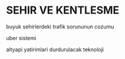 # SEHIR VE KENTLESME

buyuk sehirlerdeki trafik sorununun cozumu

uber sistemi

altyapi yatirimlari durdurulacak teknoloji
